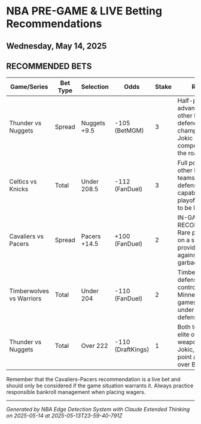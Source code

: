 # NBA PRE-GAME & LIVE Betting Recommendations
## Wednesday, May 14, 2025

## RECOMMENDED BETS
| Game/Series | Bet Type | Selection | Odds | Stake | Reasoning |
|-------------|----------|-----------|------|-------|-----------|
| Thunder vs Nuggets | Spread | Nuggets +9.5 | -105 (BetMGM) | 3 | Half-point advantage over other books; defending champions with Jokic should keep it competitive even on the road |
| Celtics vs Knicks | Total | Under 208.5 | -112 (FanDuel) | 3 | Full point higher than other books; both teams have elite defensive capabilities and playoff games tend to be lower-scoring |
| Cavaliers vs Pacers | Spread | Pacers +14.5 | +100 (FanDuel) | 2 | IN-GAME RECOMMENDATION: Rare positive odds on a spread bet; provides cushion against potential garbage time runs |
| Timberwolves vs Warriors | Total | Under 204 | -110 (FanDuel) | 2 | Timberwolves' elite defense should control Warriors; Minnesota's playoff games have trended under with their defensive focus |
| Thunder vs Nuggets | Total | Over 222 | -110 (DraftKings) | 1 | Both teams have elite offensive weapons (SGA, Jokic, Murray); half-point advantage over BetMGM's line |

Remember that the Cavaliers-Pacers recommendation is a live bet and should only be considered if the game situation warrants it. Always practice responsible bankroll management when placing wagers.

---
*Generated by NBA Edge Detection System with Claude Extended Thinking on 2025-05-14 at 2025-05-13T23-59-40-791Z*
